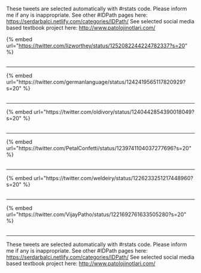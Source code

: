 

These tweets are selected automatically with #rstats code. Please inform me if any is inappropriate.
See other #IDPath pages here: https://serdarbalci.netlify.com/categories/IDPath/ 
See selected social media based textbook project here: http://www.patolojinotlari.com/

{% embed url="https://twitter.com/lizworthey/status/1252082244224782337?s=20" %}<br>
<br>
<hr>
{% embed url="https://twitter.com/germanlanguage/status/1242419565117820929?s=20" %}<br>
<br>
<hr>
{% embed url="https://twitter.com/oldivory/status/1240442854390018049?s=20" %}<br>
<br>
<hr>
{% embed url="https://twitter.com/PetalConfetti/status/1239741104037277696?s=20" %}<br>
<br>
<hr>
{% embed url="https://twitter.com/weldeiry/status/1226233251217448960?s=20" %}<br>
<br>
<hr>
{% embed url="https://twitter.com/VijayPatho/status/1221692761633505280?s=20" %}<br>
<br>
<hr>


These tweets are selected automatically with #rstats code. Please inform me if any is inappropriate.
See other #IDPath pages here: https://serdarbalci.netlify.com/categories/IDPath/ 
See selected social media based textbook project here: http://www.patolojinotlari.com/
